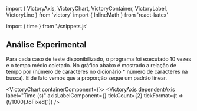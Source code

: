 import {
	VictoryAxis,
	VictoryChart,
	VictoryContainer,
	VictoryLabel,
	VictoryLine
} from 'victory'
import { InlineMath } from 'react-katex'

import { time } from './snippets.js'

## Análise Experimental

Para cada caso de teste disponibilizado, o programa foi executado 10 vezes e o tempo médio
coletado. No gráfico abaixo é mostrado a relação de tempo por <InlineMath math="m*n"/>
(número de caracteres no dicionário * número de caracteres na busca). E de fato vemos que
a proporção seque um padrão linear.

<VictoryChart containerComponent={<VictoryContainer responsive={false}/>}>
	<VictoryLine data={time} x="value" y="avg" />
	<VictoryAxis label="m * n" tickCount={4} />
	<VictoryAxis
		dependentAxis
		label="Time (s)"
		axisLabelComponent={<VictoryLabel dx={-60}/>}
		tickCount={2}
		tickFormat={t => (t/1000).toFixed(1)} />
</VictoryChart>
